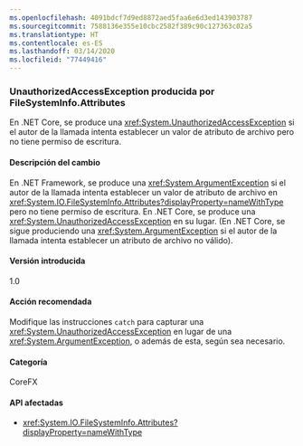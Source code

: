 ```yaml
---
ms.openlocfilehash: 4091bdcf7d9ed8872aed5faa6e6d3ed143903787
ms.sourcegitcommit: 7588136e355e10cbc2582f389c90c127363c02a5
ms.translationtype: HT
ms.contentlocale: es-ES
ms.lasthandoff: 03/14/2020
ms.locfileid: "77449416"
---
```

### <a name="unauthorizedaccessexception-thrown-by-filesysteminfoattributes"></a>UnauthorizedAccessException producida por FileSystemInfo.Attributes

En .NET Core, se produce una <xref:System.UnauthorizedAccessException> si el autor de la llamada intenta establecer un valor de atributo de archivo pero no tiene permiso de escritura.

#### <a name="change-description"></a>Descripción del cambio

En .NET Framework, se produce una <xref:System.ArgumentException> si el autor de la llamada intenta establecer un valor de atributo de archivo en <xref:System.IO.FileSystemInfo.Attributes?displayProperty=nameWithType> pero no tiene permiso de escritura. En .NET Core, se produce una <xref:System.UnauthorizedAccessException> en su lugar. (En .NET Core, se sigue produciendo una <xref:System.ArgumentException> si el autor de la llamada intenta establecer un atributo de archivo no válido).

#### <a name="version-introduced"></a>Versión introducida

1.0

#### <a name="recommended-action"></a>Acción recomendada

Modifique las instrucciones `catch` para capturar una <xref:System.UnauthorizedAccessException> en lugar de una <xref:System.ArgumentException>, o además de esta, según sea necesario.

#### <a name="category"></a>Categoría

CoreFX

#### <a name="affected-apis"></a>API afectadas

- <xref:System.IO.FileSystemInfo.Attributes?displayProperty=nameWithType>

<!--

#### Affected APIs

- `P:System.IO.FileSystemInfo.Attributes`

-->
